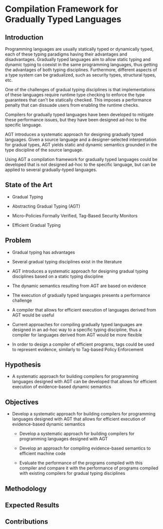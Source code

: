 # Compilation Framework for Gradually Typed Languages

## Introduction

Programming languages are usually statically typed or dynamically typed, each of these typing paradigms having their advantages and disadvantages. Gradually typed languages aim to allow static typing and dynamic typing to coexist in the same programming languages, thus getting the advantages of both typing disciplines. Furthermore, different aspects of a type system can be gradualized, such as security types, structural types, etc.

One of the challenges of gradual typing disciplines is that implementations of these languages require runtime type checking to enforce the type guarantees that can't be statically checked. This imposes a performance penalty that can dissuade users from enabling the runtime checks.

Compilers for gradually typed languages have been developed to mitigate these performance issues, but they have been designed ad-hoc to the specific language.

AGT introduces a systematic approach for designing gradually typed languages. Given a source language and a designer-selected interpretation for gradual types, AGT yields static and dynamic semantics grounded in the type discipline of the source language.

Using AGT a compilation framework for gradually typed languages could be developed that is not designed ad-hoc to the specific language, but can be applied to several gradually-typed languages.

## State of the Art

* Gradual Typing

* Abstracting Gradual Typing (AGT)

* Micro-Policies Formally Verified, Tag-Based Security Monitors

* Efficient Gradual Typing

## Problem

* Gradual typing has advantages

* Several gradual typing disciplines exist in the literature

* AGT introduces a systematic approach for designing gradual typing disciplines based on a static typing discipline

* The dynamic semantics resulting from AGT are based on evidence

* The execution of gradually typed languages presents a performance challenge

* A compiler that allows for efficient execution of languages derived from AGT would be useful

* Current approaches for compiling gradually typed languages are designed in an ad-hoc way to a specific typing discipline, thus a compiler for languages derived from AGT would be more flexible

* In order to design a compiler of efficient programs, tags could be used to represent evidence, similarly to Tag-based Policy Enforcement

## Hypothesis

* A systematic approach for building compilers for programming languages designed with AGT can be developed that allows for efficient execution of evidence-based dynamic semantics

## Objectives

* Develop a systematic approach for building compilers for programming languages designed with AGT that allows for efficient execution of evidence-based dynamic semantics

  * Develop a systematic approach for building compilers for programming languages designed with AGT

  * Develop an approach for compiling evidence-based semantics to efficient machine code

  * Evaluate the performance of the programs compiled with this compiler and compare it with the performance of programs compiled with existing compilers for gradual typing disciplines
 
## Methodology

## Expected Results

## Contributions

